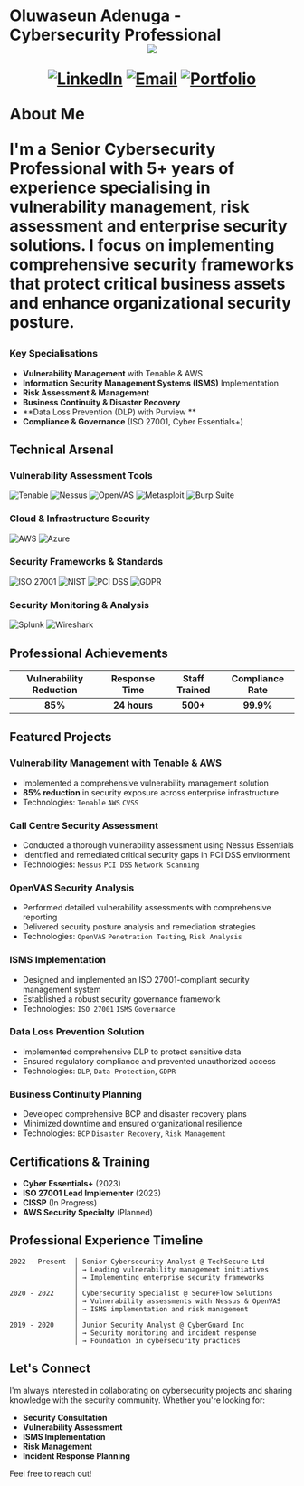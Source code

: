 <h1> Oluwaseun Adenuga - Cybersecurity Professional 
 
  <div align="center">
  <img src="https://readme-typing-svg.herokuapp.com/?lines=Senior+Cybersecurity+Analyst;5%2B+Years+of+Experience;Vulnerability+Management+Expert;ISMS+Implementation+Specialist&font=Fira%20Code&center=true&width=440&height=45&color=2563eb&vCenter=true&size=22" />
</div>

<div align="center">
  
[![LinkedIn](https://img.shields.io/badge/LinkedIn-0077B5?style=for-the-badge&logo=linkedin&logoColor=white)](https://linkedin.com/in/alex-morgan-cybersec)
[![Email](https://img.shields.io/badge/Email-D14836?style=for-the-badge&logo=gmail&logoColor=white)](mailto:alex.morgan@cybersec.pro)
[![Portfolio](https://img.shields.io/badge/Portfolio-000000?style=for-the-badge&logo=About.me&logoColor=white)](https://alexmorgan-cybersec.com)

</div>

About Me

I'm a **Senior Cybersecurity Professional** with **5+ years of experience** specialising in vulnerability management, risk assessment and enterprise security solutions. I focus on implementing comprehensive security frameworks that protect critical business assets and enhance organizational security posture.

### Key Specialisations
- **Vulnerability Management** with Tenable & AWS
- **Information Security Management Systems (ISMS)** Implementation
- **Risk Assessment & Management**
- **Business Continuity & Disaster Recovery**
- **Data Loss Prevention (DLP) with Purview **
- **Compliance & Governance** (ISO 27001, Cyber Essentials+)

## Technical Arsenal

### Vulnerability Assessment Tools
![Tenable](https://img.shields.io/badge/Tenable-0052CC?style=flat-square&logo=tenable&logoColor=white)
![Nessus](https://img.shields.io/badge/Nessus-00C176?style=flat-square&logo=tenable&logoColor=white)
![OpenVAS](https://img.shields.io/badge/OpenVAS-4B9CD3?style=flat-square&logo=openvas&logoColor=white)
![Metasploit](https://img.shields.io/badge/Metasploit-2596CD?style=flat-square&logo=metasploit&logoColor=white)
![Burp Suite](https://img.shields.io/badge/Burp_Suite-FF6633?style=flat-square&logo=portswigger&logoColor=white)

### Cloud & Infrastructure Security
![AWS](https://img.shields.io/badge/AWS-232F3E?style=flat-square&logo=amazon-aws&logoColor=white)
![Azure](https://img.shields.io/badge/Microsoft_Azure-0089D0?style=flat-square&logo=microsoft-azure&logoColor=white)

### Security Frameworks & Standards
![ISO 27001](https://img.shields.io/badge/ISO_27001-0052CC?style=flat-square&logo=iso&logoColor=white)
![NIST](https://img.shields.io/badge/NIST-1B365D?style=flat-square&logo=nist&logoColor=white)
![PCI DSS](https://img.shields.io/badge/PCI_DSS-0066CC?style=flat-square&logo=visa&logoColor=white)
![GDPR](https://img.shields.io/badge/GDPR-0052CC?style=flat-square&logo=gdpr&logoColor=white)

### Security Monitoring & Analysis
![Splunk](https://img.shields.io/badge/Splunk-000000?style=flat-square&logo=splunk&logoColor=white)
![Wireshark](https://img.shields.io/badge/Wireshark-1679A7?style=flat-square&logo=wireshark&logoColor=white)

## Professional Achievements

<div align="center">

| Vulnerability Reduction |Response Time | Staff Trained | Compliance Rate |
|:---------------------------:|:----------------:|:-----------------:|:-------------------:|
| **85%** | **24 hours** | **500+** | **99.9%** |

</div>

## Featured Projects

### Vulnerability Management with Tenable & AWS
- Implemented a comprehensive vulnerability management solution
- **85% reduction** in security exposure across enterprise infrastructure
- Technologies: `Tenable` `AWS` `CVSS`

### Call Centre Security Assessment
- Conducted a thorough vulnerability assessment using Nessus Essentials
- Identified and remediated critical security gaps in PCI DSS environment
- Technologies: `Nessus` `PCI DSS` `Network Scanning`

### OpenVAS Security Analysis
- Performed detailed vulnerability assessments with comprehensive reporting
- Delivered security posture analysis and remediation strategies
- Technologies: `OpenVAS` `Penetration Testing`, `Risk Analysis`

### ISMS Implementation
- Designed and implemented an ISO 27001-compliant security management system
- Established a robust security governance framework
- Technologies: `ISO 27001` `ISMS` `Governance`

### Data Loss Prevention Solution
- Implemented comprehensive DLP to protect sensitive data
- Ensured regulatory compliance and prevented unauthorized access
- Technologies: `DLP`, `Data Protection`, `GDPR`

### Business Continuity Planning
- Developed comprehensive BCP and disaster recovery plans
- Minimized downtime and ensured organizational resilience
- Technologies: `BCP` `Disaster Recovery`, `Risk Management`

## Certifications & Training

- **Cyber Essentials+** (2023)
- **ISO 27001 Lead Implementer** (2023)
- **CISSP** (In Progress)
- **AWS Security Specialty** (Planned)

## Professional Experience Timeline

```
2022 - Present  │ Senior Cybersecurity Analyst @ TechSecure Ltd
                │ → Leading vulnerability management initiatives
                │ → Implementing enterprise security frameworks
                │
2020 - 2022     │ Cybersecurity Specialist @ SecureFlow Solutions  
                │ → Vulnerability assessments with Nessus & OpenVAS
                │ → ISMS implementation and risk management
                │
2019 - 2020     │ Junior Security Analyst @ CyberGuard Inc
                │ → Security monitoring and incident response
                │ → Foundation in cybersecurity practices
```
## Let's Connect

I'm always interested in collaborating on cybersecurity projects and sharing knowledge with the security community. Whether you're looking for:

- **Security Consultation**
- **Vulnerability Assessment**
- **ISMS Implementation**
- **Risk Management**
- **Incident Response Planning**

Feel free to reach out!
